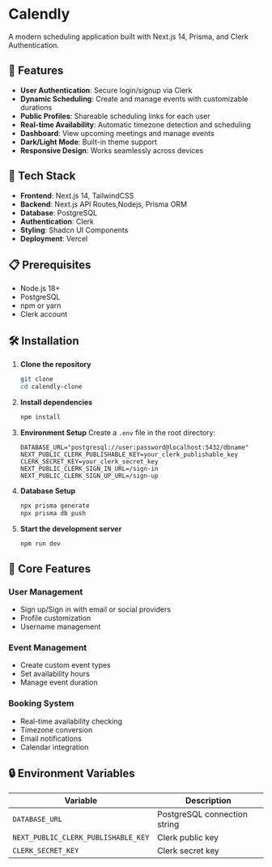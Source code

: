 # Calendly

A modern scheduling application built with Next.js 14, Prisma, and Clerk Authentication.

## 🌟 Features

- **User Authentication**: Secure login/signup via Clerk
- **Dynamic Scheduling**: Create and manage events with customizable durations
- **Public Profiles**: Shareable scheduling links for each user
- **Real-time Availability**: Automatic timezone detection and scheduling
- **Dashboard**: View upcoming meetings and manage events
- **Dark/Light Mode**: Built-in theme support
- **Responsive Design**: Works seamlessly across devices

## 🚀 Tech Stack

- **Frontend**: Next.js 14, TailwindCSS
- **Backend**: Next.js API Routes,Nodejs, Prisma ORM
- **Database**: PostgreSQL
- **Authentication**: Clerk
- **Styling**: Shadcn UI Components
- **Deployment**: Vercel

## 📋 Prerequisites

- Node.js 18+ 
- PostgreSQL
- npm or yarn
- Clerk account

## 🛠️ Installation

1. **Clone the repository**
   ```bash
   git clone 
   cd calendly-clone
   ```

2. **Install dependencies**
   ```bash
   npm install
   ```

3. **Environment Setup**
   Create a `.env` file in the root directory:
   ```env
   DATABASE_URL="postgresql://user:password@localhost:5432/dbname"
   NEXT_PUBLIC_CLERK_PUBLISHABLE_KEY=your_clerk_publishable_key
   CLERK_SECRET_KEY=your_clerk_secret_key
   NEXT_PUBLIC_CLERK_SIGN_IN_URL=/sign-in
   NEXT_PUBLIC_CLERK_SIGN_UP_URL=/sign-up
   ```

4. **Database Setup**
   ```bash
   npx prisma generate
   npx prisma db push
   ```

5. **Start the development server**
   ```bash
   npm run dev
   ```

## 📱 Core Features

### User Management
- Sign up/Sign in with email or social providers
- Profile customization
- Username management

### Event Management
- Create custom event types
- Set availability hours
- Manage event duration

### Booking System
- Real-time availability checking
- Timezone conversion
- Email notifications
- Calendar integration

## 🔒 Environment Variables

| Variable | Description |
|----------|-------------|
| `DATABASE_URL` | PostgreSQL connection string |
| `NEXT_PUBLIC_CLERK_PUBLISHABLE_KEY` | Clerk public key |
| `CLERK_SECRET_KEY` | Clerk secret key |

